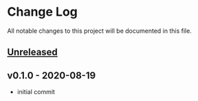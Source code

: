 # Change Log

All notable changes to this project will be documented in this file.

<a name="unreleased"></a>

## [Unreleased]




<a name="v0.1.0"></a>

## v0.1.0 - 2020-08-19


- initial commit


[Unreleased]: https://github.com/KeisukeYamashita/terraform-mongodbatlas-vpc-peering/compare/v0.1.0...HEAD
